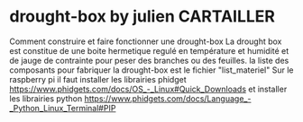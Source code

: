 # drought-box by julien CARTAILLER
Comment construire et faire fonctionner une drought-box
La drought box est constitue de une boite hermetique regulé en température et humidité et de jauge de contrainte pour peser des branches ou des feuilles.
la liste des composants pour fabriquer la drought-box est le fichier "list_materiel"
Sur le raspberry pi il faut installer les librairies phidget
https://www.phidgets.com/docs/OS_-_Linux#Quick_Downloads
et installer les librairies python https://www.phidgets.com/docs/Language_-_Python_Linux_Terminal#PIP


